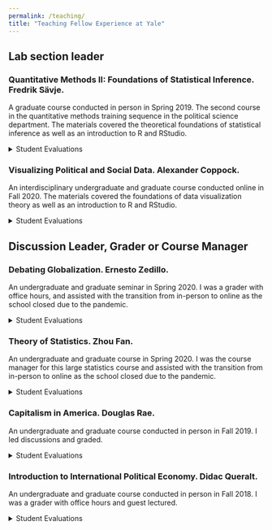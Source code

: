 ```yaml
---
permalink: /teaching/
title: "Teaching Fellow Experience at Yale"
---
```


## Lab section leader

### Quantitative Methods II: Foundations of Statistical Inference. Fredrik Sävje.

A graduate course conducted in person in Spring 2019. The second course in the quantitative methods training sequence in the political science department. The materials covered the theoretical foundations of statistical inference as well as an introduction to R and RStudio.

<details>
  <summary>Student Evaluations</summary>
  <ul>
    <li>Overall assessment on a 5-point scale:</li>
    <img src="http://hikaruyamagishi.github.io/files/teaching_eval/yamagishi_eval_plsc349_sm.png" width="400" />
    <li>Selected student feedback:</li>

    <blockquote>
    <q>Hikaru is a very friendly and patient TF. She is always open for any kind of questions, and she even took her time to set up some softwares on students' laptops.</q>
    </blockquote>

    <blockquote>
    <q>Hikaru is very good at responding to emailed queries. She obviously prepares intensively for each section.</q>
    </blockquote>

    <blockquote>
    <q>Hikaru - I really appreciated how organized you were in section and how you always made sure everyone was on the same page.</q>
    </blockquote>

    <li>See <a href="https://hikaruyamagishi.github.io/teaching/201901-teaching">student evaluations in full</a>.</li>
  </ul>
</details>

### Visualizing Political and Social Data. Alexander Coppock.

An interdisciplinary undergraduate and graduate course conducted online in Fall 2020. The materials covered the foundations of data visualization theory as well as an introduction to R and RStudio.

<details>
  <summary>Student Evaluations</summary>
  <ul>
    <li>Overall assessment on a 5-point scale:</li>
    <img src="http://hikaruyamagishi.github.io/files/teaching_eval/yamagishi_eval_plsc503_sm.png" width="400" />
    <li>Selected student feedback:</li>
    <blockquote>
    <q>Hikaru did really well with a very tough job to try to teach us a lot of coding in a very short period of time. She is also kind and easily reachable.</q>
    </blockquote>

    <blockquote>
    <q>strengths: code was very detailed and answered questions clearly, facilitated discussions and kept us engaged, availability outside of class (office hours, email, piazza) weaknesses: nothing at this time</q>
    </blockquote>

    <blockquote>
    <q>Hikaru is a lifesaver! She was always happy to meet outside of section to go over issues with code and the class in general and she was really good at explaining some of the nuances of the code to someone who is not familiar with R at all.</q>
    </blockquote>

    <li>See <a href="https://hikaruyamagishi.github.io/teaching/202009-teaching">student evaluations in full</a>.</li>
  </ul>
</details>


## Discussion Leader, Grader or Course Manager

### Debating Globalization. Ernesto Zedillo.

An undergraduate and graduate seminar in Spring 2020. I was a grader with office hours, and assisted with the transition from in-person to online as the school closed due to the pandemic.

<details>
  <summary>Student Evaluations</summary>
  <ul>
    <p>No responses collected by Yale.</p>
  </ul>
</details>

### Theory of Statistics. Zhou Fan.

An undergraduate and graduate course in Spring 2020. I was the course manager for this large statistics course and assisted with the transition from in-person to online as the school closed due to the pandemic.

<details>
  <summary>Student Evaluations</summary>
  <ul>
    <p>No responses collected by Yale.</p>
  </ul>
</details>

### Capitalism in America. Douglas Rae.

An undergraduate and graduate course conducted in person in Fall 2019. I led discussions and graded.

<details>
  <summary>Student Evaluations</summary>
  <ul>
    <li>Overall assessment on a 5-point scale:</li>
    <img src="http://hikaruyamagishi.github.io/files/teaching_eval/yamagishi_eval_plsc270_sm.png" width="400" />
    <li>Selected student feedback:</li>

    <blockquote>
    <q>Hikaru was a really great teaching fellow! I emailed her numerous times with questions and she always responded promptly and was very helpful. She led great discussion sections and was clearly very prepared and organized.</q>
    </blockquote>

    <blockquote>
    <q>Hikaru was accessible and helpful during office hours and helped to facilitate conversation through the breakout sessions led by prompting engagement and sharing her own perspectives.</q>
    </blockquote>

    <blockquote>
    <q>She added to the material discussed in class.</q>
    </blockquote>
    <li>See <a href="https://hikaruyamagishi.github.io/teaching/201909-teaching">student evaluations in full</a>.</li>
  </ul>
</details>

### Introduction to International Political Economy. Didac Queralt.

An undergraduate and graduate course conducted in person in Fall 2018. I was a grader with office hours and guest lectured.

<details>
  <summary>Student Evaluations</summary>
  <ul>
    <li>Overall assessment on a 5-point scale:</li>
    <img src="http://hikaruyamagishi.github.io/files/teaching_eval/yamagishi_eval_plsc186_sm.png" width="400" />
    <li>Selected student feedback:</li>

    <blockquote>
    <q>Great TA! She was very helpful and knowledgeable. Her background in finance provided and unique perspective on financial systems.</q>
    </blockquote>

    <blockquote>
    <q>Extremely accessible and helpful at explaining difficult concepts</q>
    </blockquote>

    <blockquote>
    <q>Hikaru is an excellent Teaching Fellow and was always willing to meet with us to discuss any doubts we were having about the coursework or the class in general. She brought in interesting and relevant perspectives from her experience in finance, and she made the subjects covered in class very accessible for those of us who were struggling with class assignments.</q>
    </blockquote>
    <li>See <a href="https://hikaruyamagishi.github.io/teaching/201809-teaching">student evaluations in full</a>.</li>
  </ul>
</details>
